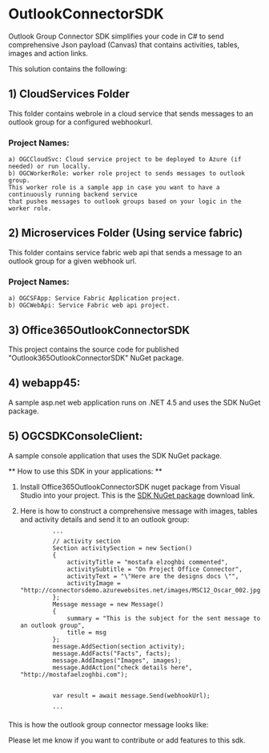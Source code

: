 # OutlookConnectorSDK
Outlook Group Connector SDK simplifies your code in C# to send comprehensive Json payload (Canvas) that contains activities, tables, images and action links.

This solution contains the following:

## 1) CloudServices Folder
This folder contains webrole in a cloud service that sends messages to an outlook group for a configured webhookurl.
### Project Names: 
    a) OGCCloudSvc: Cloud service project to be deployed to Azure (if needed) or run locally.
    b) OGCWorkerRole: worker role project to sends messages to outlook group. 
    This worker role is a sample app in case you want to have a continuously running backend service 
    that pushes messages to outlook groups based on your logic in the worker role.

## 2) Microservices Folder (Using service fabric)
This folder contains service fabric web api that sends a message to an outlook group for a given webhook url.
### Project Names:
    a) OGCSFApp: Service Fabric Application project.
    b) OGCWebApi: Service Fabric web api project.


## 3) Office365OutlookConnectorSDK
This project contains the source code for published "Outlook365OutlookConnectorSDK" NuGet package.

## 4) webapp45: 
A sample asp.net web application runs on .NET 4.5 and uses the SDK NuGet package.

## 5) OGCSDKConsoleClient: 
A sample console application that uses the SDK NuGet package.


** How to use this SDK in your applications: **

1) Install Office365OutlookConnectorSDK nuget package from Visual Studio into your project.
This is the [SDK NuGet package](https://www.nuget.org/packages/Office365ConnectorSDK/) download link.

2) Here is how to construct a comprehensive message with images, tables and activity details and send it to an outlook group:

                '''
                // activity section
                Section activitySection = new Section()
                {
                    activityTitle = "mostafa elzoghbi commented",
                    activitySubtitle = "On Project Office Connector",
                    activityText = "\"Here are the designs docs \"",
                    activityImage = "http://connectorsdemo.azurewebsites.net/images/MSC12_Oscar_002.jpg"
                };
                Message message = new Message()
                {
                    summary = "This is the subject for the sent message to an outlook group",
                    title = msg
                };
                message.AddSection(section activity);
                message.AddFacts("Facts", facts);
                message.AddImages("Images", images);
                message.AddAction("check details here", "http://mostafaelzoghbi.com");


                var result = await message.Send(webhookUrl);

                '''

This is how the outlook group connector message looks like:

Please let me know if you want to contribute or add features to this sdk.
